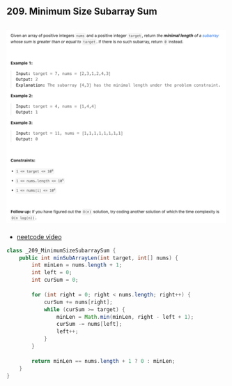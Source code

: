 ## 209. Minimum Size Subarray Sum
![](img/2023-09-04-01-10-38.png)
---

- [neetcode video](https://youtu.be/aYqYMIqZx5s?t=294)

```java
class _209_MinimumSizeSubarraySum {
    public int minSubArrayLen(int target, int[] nums) {
        int minLen = nums.length + 1;
        int left = 0;
        int curSum = 0;

        for (int right = 0; right < nums.length; right++) {
            curSum += nums[right];
            while (curSum >= target) {
                minLen = Math.min(minLen, right - left + 1);
                curSum -= nums[left];
                left++;
            }
        }

        return minLen == nums.length + 1 ? 0 : minLen;
    }
}
```